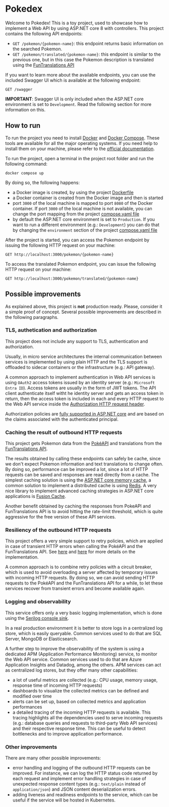 # Pokedex
Welcome to Pokedex! This is a toy project, used to showcase how to implement a Web API by using ASP.NET core 8 with controllers.
This project contains the following API endpoints: 
 - `GET /pokemon/{pokemon-name}`: this endpoint returns basic information on the searched Pokemon. 
 - `GET /pokemon/translated/{pokemon-name}`: this endpoint is similar to the previous one, but in this case the Pokemon description is translated using the [FunTranslations API](https://funtranslations.com/)

If you want to learn more about the available endpoints, you can use the included Swagger UI which is available at the following endpoint: 

 `GET /swagger`

 **IMPORTANT**: Swagger UI is only included when the ASP.NET core environment is set to `Development`. Read the following section for more information on this. 

 ## How to run
 To run the project you need to install [Docker](https://www.docker.com/) and [Docker Compose](https://docs.docker.com/compose/). These tools are available for all the major operating systems. If you need help to install them on your machine, please refer to the [official documentation](https://docs.docker.com/get-started/get-docker/).

 To run the project, open a terminal in the project root folder and run the following command: 

 `docker compose up`

 By doing so, the following happens:
  - a Docker image is created, by using the project [Dockerfile](./Dockerfile)
  - a Docker container is created from the Docker image and then is started
  - port `3000` of the local machine is mapped to port `8080` of the Docker container. If port `3000` of the local machine is not available, you can change the port mapping from the project [compose.yaml file](./compose.yaml)
  - by default the ASP.NET core environment is set to `Production`. If you want to run a different environment (e.g.: `Development`) you can do that by changing the `environment` section of the project [compose.yaml file](./compose.yaml)

After the project is started, you can access the Pokemon endpoint by issuing the following HTTP request on your machine: 

 `GET http://localhost:3000/pokemon/{pokemon-name}`

To access the translated Pokemon endpoint, you can issue the following HTTP request on your machine:

 `GET http://localhost:3000/pokemon/translated/{pokemon-name}`

## Possible improvements
As explained above, this project is **not** production ready. Please, consider it a simple proof of concept. Several possible improvements are described in the following paragraphs. 

### TLS, authetication and authorization
This project does not include any support to TLS, authentication and authorization. 

Usually, in micro service architectures the internal communication between services is implemented by using plain HTTP and the TLS support is offloaded to sidecar containers or the infrastructure (e.g.: API gateway). 

A common approach to implement authentication in Web API services is using `OAuth2` access tokens issued by an identity server (e.g.: `Microsoft Entra ID`). Access tokens are usually in the form of JWT tokens. The API client authenticate itself witht he identity server and gets an access token in return, then the access token is included in each and every HTTP request to the Web API service inside the [Authorization HTTP request header](https://developer.mozilla.org/en-US/docs/Web/HTTP/Headers/Authorization).

Authorization policies are [fully supported in ASP.NET core](https://learn.microsoft.com/en-us/aspnet/core/security/authorization/policies?view=aspnetcore-9.0) and are based on the claims associated with the authenticated principal. 

### Caching the result of outbound HTTP requests
This project gets Pokemon data from the [PokéAPI](https://pokeapi.co/) and translations from the [FunTranslations API](https://funtranslations.com/).

The results obtained by calling these endpoints can safely be cache, since we don't expect Pokemon information and text translations to change often. By doing so, performance can be improved a lot, since a lot of HTTP requests can be saved and responses are read directly from a cache. The simplest caching solution is using the [ASP.NET core memory cache](https://learn.microsoft.com/en-us/aspnet/core/performance/caching/memory?view=aspnetcore-9.0), a common solution to implement a distributed cache is using [Redis](https://redis.io/). 
A very nice library to implement advanced caching strategies in ASP.NET core applications is [Fusion Cache](https://github.com/ZiggyCreatures/FusionCache). 

Another benefit obtained by caching the responses from PokeAPI and FunTranslations API is to avoid hitting the rate-limit threshold, which is quite aggressive for the free version of these API services.

### Resiliency of the outbound HTTP requests
This project offers a very simple support to retry policies, which are applied in case of transient HTTP errors when calling the PokéAPI and the FunTranslations API. See [here](https://github.com/EnricoMassone/Pokedex/blob/c9a9b7aef95b82e8a01c151bd7d2811dc4d6c358/src/Pokedex.Infrastructure/DependencyInjectionConfiguration.cs#L36) and [here](https://github.com/EnricoMassone/Pokedex/blob/c9a9b7aef95b82e8a01c151bd7d2811dc4d6c358/src/Pokedex.Infrastructure/DependencyInjectionConfiguration.cs#L58) for more details on the implementation. 

A common approach is to combine retry policies with a circuit breaker, which is used to avoid overloading a server affected by temporary issues with incoming HTTP requests. By doing so, we can avoid sending HTTP requests to the PokéAPI and the FunTranslations API for a while, to let these services recover from transient errors and become available again.

### Logging and observability
This service offers only a very basic logging implementation, which is done using the [Serilog console sink](https://github.com/serilog/serilog-sinks-console).

In a real production environment it is better to store logs in a centralized log store, which is easily queryable. Common services used to do that are SQL Server, MongoDB or Elasticsearch. 

A further step to improve the observability of the system is using a dedicated APM (Application Performance Monitoring) service, to monitor the Web API service. Common services used to do that are Azure Application Insights and Datadog, among the others. APM services can act as centralized log stores, but they offer many other capabilities: 
 - a lot of useful metrics are collected (e.g.: CPU usage, memory usage, response time of incoming HTTP requests)
 - dashboards to visualize the collected metrics can be defined and modified over time
 - alerts can be set up, based on collected metrics and application performances
 - a detailed tracing of the incoming HTTP requests is available. This tracing highlights all the dependencies used to serve incoming requests (e.g.: database queries and requests to third-party Web API services) and their respective response time. This can be useful to detect bottlenecks and to improve application performance.

 ### Other improvements
 There are many other possible improvements: 
  - error handling and logging of the outbound HTTP requests can be improved. For instance, we can log the HTTP status code returned by each request and implement error handling strategies in case of unexpected response content types (e.g.: `text/plain` instead of `application/json`) and JSON content deserialization errors.
  - adding liveness and readiness endpoints to the service, which can be useful if the service will be hosted in Kubernetes. 
